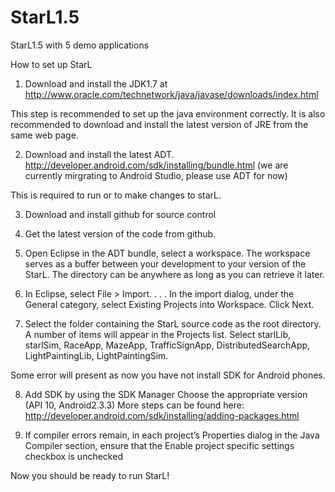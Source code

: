 StarL1.5
========

StarL1.5 with 5 demo applications

How to set up StarL
1. Download and install the JDK1.7 at 
http://www.oracle.com/technetwork/java/javase/downloads/index.html

This step is recommended to set up the java environment correctly.
It is also recommended to download and install the latest version of JRE from the same web page.

2. Download and install the latest ADT. 
http://developer.android.com/sdk/installing/bundle.html
(we are currently mirgrating to Android Studio, please use ADT for now)

This is required to run or to make changes to starL.

3. Download and install github for source control

4. Get the latest version of the code from github.

5. Open Eclipse in the ADT bundle, select a workspace. The workspace serves as a buffer between your development to your version of the StarL. The directory can be anywhere as long as you can retrieve it later.

6. In Eclipse, select File > Import. . . . In the import dialog, under the General category,
select Existing Projects into Workspace. Click Next.

7. Select the folder containing the StarL source code as the root directory. A number of
items will appear in the Projects list. Select starlLib, starlSim, RaceApp, MazeApp, TrafficSignApp, DistributedSearchApp, LightPaintingLib, LightPaintingSim.

Some error will present as now you have not install SDK for Android phones.

8. Add SDK by using the SDK Manager
Choose the appropriate version (API 10, Android2.3.3)
More steps can be found here:
http://developer.android.com/sdk/installing/adding-packages.html

9. If compiler errors remain, in each project’s Properties dialog in the Java Compiler
section, ensure that the Enable project specific settings checkbox is unchecked

Now you should be ready to run StarL!
